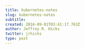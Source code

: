 ```yaml
---
title: kubernetes-notes
slug: kubernetes-notes
subtitle:
created: 2016-09-01T03:41:17.763Z
author: Jeffrey R. Hicks
twitter: jrhicks
type: post
---
```

